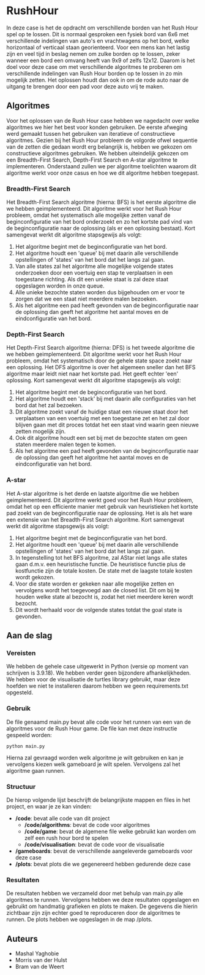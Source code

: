 # RushHour

In deze case is het de opdracht om verschillende borden van het Rush Hour spel op te lossen. Dit is normaal gesproken een fysiek bord van 6x6 met verschillende indelingen van auto's en vrachtwagens op het bord, welke horizontaal of verticaal staan georienteerd. Voor een mens kan het lastig zijn en veel tijd in beslag nemen om zulke borden op te lossen, zeker wanneer een bord een omvang heeft van 9x9 of zelfs 12x12. Daarom is het doel voor deze case om met verschillende algoritmes te proberen om verschillende indelingen van Rush Hour borden op te lossen in zo min mogelijk zetten. Het oplossen houdt dan ook in om de rode auto naar de uitgang te brengen door een pad voor deze auto vrij te maken.

## Algoritmes

Voor het oplossen van de Rush Hour case hebben we nagedacht over welke algoritmes we hier het best voor konden gebruiken. De eerste afweging werd gemaakt tussen het gebruiken van iteratieve of constructieve algoritmes. Gezien bij het Rush Hour probleem de volgorde ofwel sequentie van de zetten die gedaan wordt erg belangrijk is, hebben we gekozen om constructieve algoritmes gebruiken. We hebben uiteindelijk gekozen om een Breadth-First Search, Depth-First Search en A-star algoritme te implementeren. Onderstaand zullen we per algoritme toelichten waarom dit algoritme werkt voor onze casus en hoe we dit algoritme hebben toegepast.

### Breadth-First Search
Het Breadth-First Search algoritme (hierna: BFS) is het eerste algoritme die we hebben geimplementeerd. Dit algoritme werkt voor het Rush Hour probleem, omdat het systematisch alle mogelijke zetten vanaf de beginconfiguratie van het bord onderzoekt en zo het kortste pad vind van de beginconfiguratie naar de oplossing (als er een oplossing bestaat). Kort samengevat werkt dit algoritme stapsgewijs als volgt:
1. Het algoritme begint met de beginconfiguratie van het bord.
2. Het algoritme houdt een 'queue' bij met daarin alle verschillende opstellingen of 'states' van het bord dat het langs zal gaan.
3. Van alle states zal het algoritme alle mogelijke volgende states onderzoeken door een voertuig een stap te verplaatsen in een toegestane richting. Als dit een unieke staat is zal deze staat opgeslagen worden in onze queue.
4. Alle unieke bezochte staten worden dus bijgehouden om er voor te zorgen dat we een staat niet meerdere malen bezoeken.
5. Als het algoritme een pad heeft gevonden van de beginconfiguratie naar de oplossing dan geeft het algoritme het aantal moves en de eindconfiguratie van het bord.

### Depth-First Search
Het Depth-First Search algoritme (hierna: DFS) is het tweede algoritme die we hebben geimplementeerd. Dit algoritme werkt voor het Rush Hour probleem, omdat het systematisch door de gehele state space zoekt naar een oplossing. Het DFS algoritme is over het algemeen sneller dan het BFS algoritme maar leidt niet naar het kortste pad. Het geeft echter 'een' oplossing. Kort samengevat werkt dit algoritme stapsgewijs als volgt:
1. Het algoritme begint met de beginconfiguratie van het bord.
2. Het algoritme houdt een 'stack' bij met daarin alle configuraties van het bord dat het zal bezoeken.
3. Dit algoritme zoekt vanaf de huidige staat een nieuwe staat door het verplaatsen van een voertuig met een toegestane zet en het zal door blijven gaan met dit proces totdat het een staat vind waarin geen nieuwe zetten mogelijk zijn.
4. Ook dit algoritme houdt een set bij met de bezochte staten om geen staten meerdere malen tegen te komen.
5. Als het algoritme een pad heeft gevonden van de beginconfiguratie naar de oplossing dan geeft het algoritme het aantal moves en de eindconfiguratie van het bord.

### A-star
Het A-star algoritme is het derde en laatste algoritme die we hebben geimplementeerd. Dit algoritme werkt goed voor het Rush Hour probleem, omdat het op een efficiente manier met gebruik van heuristieken het kortste pad zoekt van de beginconfiguratie naar de oplossing. Het is als het ware een extensie van het Breadth-First Search algoritme. Kort samengevat werkt dit algoritme stapsgewijs als volgt:
1. Het algoritme begint met de beginconfiguratie van het bord.
2. Het algoritme houdt een 'queue' bij met daarin alle verschillende opstellingen of 'states' van het bord dat het langs zal gaan.
3. In tegenstelling tot het BFS algoritme, zal AStar niet langs alle states gaan d.m.v. een heuristische functie. De heuristisce functie plus de kostfunctie zijn de totale kosten. De state met de laagste totale kosten wordt gekozen.
4. Voor die state worden er gekeken naar alle mogelijke zetten en vervolgens wordt het toegevoegd aan de closed list. Dit om bij te houden welke state al bezocht is, zodat het niet meerdere keren wordt bezocht.
5. Dit wordt herhaald voor de volgende states totdat the goal state is gevonden. 
   
## Aan de slag

### Vereisten

We hebben de gehele case uitgewerkt in Python (versie op moment van schrijven is 3.9.18). We hebben verder geen bijzondere afhankelijkheden. We hebben voor de visualisatie de turtles library gebruikt, maar deze hoefden we niet te installeren daarom hebben we geen requirements.txt opgesteld.

### Gebruik

De file genaamd main.py bevat alle code voor het runnen van een van de algoritmes voor de Rush Hour game. De file kan met deze instructie gespeeld worden:
```
python main.py
```

Hierna zal gevraagd worden welk algoritme je wilt gebruiken en kan je vervolgens kiezen welk gameboard je wilt spelen.
Vervolgens zal het algoritme gaan runnen.

### Structuur

De hierop volgende lijst beschrijft de belangrijkste mappen en files in het project, en waar je ze kan vinden:

- **/code**: bevat alle code van dit project
  - **/code/algorithms**: bevat de code voor algoritmes
  - **/code/game**: bevat de algemene file welke gebruikt kan worden om zelf een rush hour bord te spelen
  - **/code/visualisation**: bevat de code voor de visualisatie
- **/gameboards**: bevat de verschillende aangeleverde gameboards voor deze case
- **/plots**: bevat plots die we gegenereerd hebben gedurende deze case

### Resultaten

De resultaten hebben we verzameld door met behulp van main.py alle algoritmes te runnen. Vervolgens hebben we deze resultaten opgeslagen en gebruikt om handmatig grafieken en plots te maken.
De gegevens die hierin zichtbaar zijn zijn echter goed te reproduceren door de algoritmes te runnen. De plots hebben we opgeslagen in de map /plots.

## Auteurs
  - Mashal Yaghobie
  - Morris van der Hulst
  - Bram van de Weert
